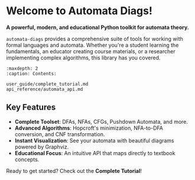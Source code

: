 # Welcome to Automata Diags!

**A powerful, modern, and educational Python toolkit for automata theory.**

`automata-diags` provides a comprehensive suite of tools for working with formal languages and automata. Whether you're a student learning the fundamentals, an educator creating course materials, or a researcher implementing complex algorithms, this library has you covered.

```{toctree}
:maxdepth: 2
:caption: Contents:

user_guide/complete_tutorial.md
api_reference/automata_api.md
```

## Key Features

-   **Complete Toolset**: DFAs, NFAs, CFGs, Pushdown Automata, and more.
-   **Advanced Algorithms**: Hopcroft's minimization, NFA-to-DFA conversion, and CNF transformation.
-   **Instant Visualization**: See your automata with beautiful diagrams powered by Graphviz.
-   **Educational Focus**: An intuitive API that maps directly to textbook concepts.

Ready to get started? Check out the **Complete Tutorial**!
